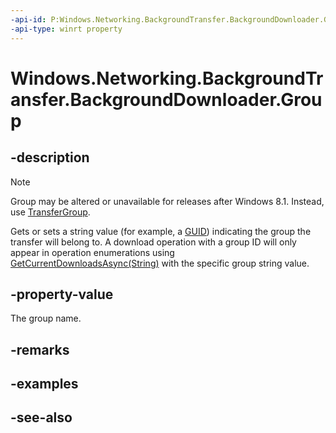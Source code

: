 ```yaml
---
-api-id: P:Windows.Networking.BackgroundTransfer.BackgroundDownloader.Group
-api-type: winrt property
---
```


<!-- Property syntax
public string Group { get;  set; }
-->

# Windows.Networking.BackgroundTransfer.BackgroundDownloader.Group

## -description
> [!NOTE]
> Group may be altered or unavailable for releases after Windows 8.1. Instead, use [TransferGroup](backgrounddownloader_transfergroup.md).

Gets or sets a string value (for example, a [GUID](/windows/win32/api/guiddef/ns-guiddef-guid)) indicating the group the transfer will belong to. A download operation with a group ID will only appear in operation enumerations using [GetCurrentDownloadsAsync(String)](backgrounddownloader_getcurrentdownloadsasync_405117897.md) with the specific group string value.

## -property-value
The group name.

## -remarks

## -examples

## -see-also
